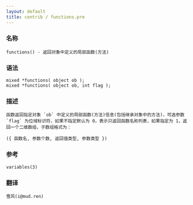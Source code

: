```yaml
---
layout: default
title: contrib / functions.pre
---
```


### 名称

    functions() - 返回对象中定义的局部函数(方法)

### 语法

    mixed *functions( object ob );
    mixed *functions( object ob, int flag );

### 描述

    函数返回指定对象 `ob` 中定义的局部函数(方法)信息(包括继承对象中的方法)，可选参数 `flag` 为位域标识符，如果不指定默认为 0，表示只返回函数名称列表，如果指定为 1，返回一个二维数组，子数组格式为：

    ({ 函数名, 参数个数, 返回值类型, 参数类型 })

### 参考

    variables(3)

### 翻译 ###

    雪风(i@mud.ren)
